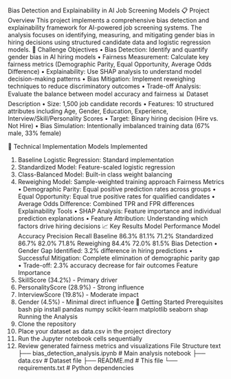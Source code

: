 Bias Detection and Explainability in AI Job Screening Models
📋 Project Overview
This project implements a comprehensive bias detection and explainability framework for AI-powered job screening systems. The analysis focuses on identifying, measuring, and mitigating gender bias in hiring decisions using structured candidate data and logistic regression models.
🎯 Challenge Objectives
•	Bias Detection: Identify and quantify gender bias in AI hiring models
•	Fairness Measurement: Calculate key fairness metrics (Demographic Parity, Equal Opportunity, Average Odds Difference)
•	Explainability: Use SHAP analysis to understand model decision-making patterns
•	Bias Mitigation: Implement reweighing techniques to reduce discriminatory outcomes
•	Trade-off Analysis: Evaluate the balance between model accuracy and fairness
📊 Dataset Description
•	Size: 1,500 job candidate records
•	Features: 10 structured attributes including Age, Gender, Education, Experience, Interview/Skill/Personality Scores
•	Target: Binary hiring decision (Hire vs. Not Hire)
•	Bias Simulation: Intentionally imbalanced training data (67% male, 33% female)

🔧 Technical Implementation
Models Implemented
1.	Baseline Logistic Regression: Standard implementation
2.	Standardized Model: Feature-scaled logistic regression
3.	Class-Balanced Model: Built-in class weight balancing
4.	Reweighing Model: Sample-weighted training approach
Fairness Metrics
•	Demographic Parity: Equal positive prediction rates across groups
•	Equal Opportunity: Equal true positive rates for qualified candidates
•	Average Odds Difference: Combined TPR and FPR differences
Explainability Tools
•	SHAP Analysis: Feature importance and individual prediction explanations
•	Feature Attribution: Understanding which factors drive hiring decisions
📈 Key Results
Model Performance
Model	Accuracy	Precision	Recall
Baseline	86.3%	81.1%	71.2%
Standardized	86.7%	82.0%	71.8%
Reweighing	84.4%	72.0%	81.5%
Bias Detection
•	Gender Gap Identified: 3.2% difference in hiring predictions
•	Successful Mitigation: Complete elimination of demographic parity gap
•	Trade-off: 2.3% accuracy decrease for fair outcomes
Feature Importance
1.	SkillScore (34.2%) - Primary driver
2.	PersonalityScore (28.9%) - Strong influence
3.	InterviewScore (19.8%) - Moderate impact
4.	Gender (4.5%) - Minimal direct influence
🚀 Getting Started
Prerequisites
bash
pip install pandas numpy scikit-learn matplotlib seaborn shap
Running the Analysis
1.	Clone the repository
2.	Place your dataset as data.csv in the project directory
3.	Run the Jupyter notebook cells sequentially
4.	Review generated fairness metrics and visualizations
File Structure
text
├── bias_detection_analysis.ipynb    # Main analysis notebook
├── data.csv                         # Dataset file
├── README.md                        # This file
└── requirements.txt                 # Python dependencies







